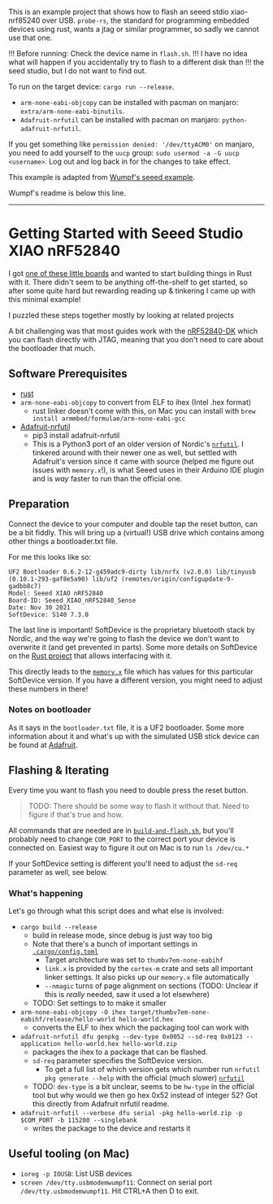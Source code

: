 This is an example project that shows how to flash an seeed stdio xiao-nrf85240 over USB.
`probe-rs`, the standard for programming embedded devices using rust, wants a jtag or similar programmer, so sadly we cannot use that one.

!!! Before running: Check the device name in `flash.sh`.
!!! I have no idea what will happen if you accidentally try to flash to a different disk than
!!! the seed studio, but I do not want to find out.

To run on the target device: `cargo run --release`.

- `arm-none-eabi-objcopy` can be installed with pacman on manjaro: `extra/arm-none-eabi-binutils`.
- `Adafruit-nrfutil` can be installed with pacman on manjaro: `python-adafruit-nrfutil`.

If you get something like `permission denied: '/dev/ttyACM0'` on manjaro, you need to add yourself to the `uucp` group: `sudo usermod -a -G uucp <username>`.
Log out and log back in for the changes to take effect.

This example is adapted from [Wumpf's seeed example](https://github.com/Wumpf/Seeed-nRF52840-Sense-projects/tree/main).

Wumpf's readme is below this line.

------------------


Getting Started with Seeed Studio XIAO nRF52840
===============================================

I got [one of these little boards](https://www.seeedstudio.com/Seeed-XIAO-BLE-nRF52840-p-5201.html)
and wanted to start building things in Rust with it.
There didn't seem to be anything off-the-shelf to get started, so after some quite hard but 
rewarding reading up & tinkering I came up with this minimal example!

I puzzled these steps together mostly by looking at related projects

A bit challenging was that most guides work with the [nRF52840-DK](https://www.seeedstudio.com/Seeed-XIAO-BLE-nRF52840-p-5201.html)
which you can flash directly with JTAG, meaning that you don't need to care about the bootloader that much.

Software Prerequisites
-------------
* [rust](https://www.rust-lang.org/)
* `arm-none-eabi-objcopy` to convert from ELF to ihex (Intel .hex format)
  * rust linker doesn't come with this, on Mac you can install with 
    `brew install armmbed/formulae/arm-none-eabi-gcc`
* [Adafruit-nrfutil](https://github.com/adafruit/Adafruit_nRF52_nrfutil)
  * pip3 install adafruit-nrfutil
  * This is a Python3 port of an older version of Nordic's [`nrfutil`](https://www.nordicsemi.com/Products/Development-tools/nrf-util).
    I tinkered around with their newer one as well, but settled with Adafruit's version
    since it came with source (helped me figure out issues with `memory.x`!),
    is what Seeed uses in their Arduino IDE plugin and is *way* faster to run than the official one.

Preparation
-----------
Connect the device to your computer and double tap the reset button, can be a bit fiddly.
This will bring up a (virtual!) USB drive which contains among other things a bootloader.txt file.

For me this looks like so:

```
UF2 Bootloader 0.6.2-12-g459adc9-dirty lib/nrfx (v2.0.0) lib/tinyusb (0.10.1-293-gaf8e5a90) lib/uf2 (remotes/origin/configupdate-9-gadbb8c7)
Model: Seeed XIAO nRF52840
Board-ID: Seeed_XIAO_nRF52840_Sense
Date: Nov 30 2021
SoftDevice: S140 7.3.0
```

The last line is important! SoftDevice is the proprietary bluetooth stack by Nordic,
and the way we're going to flash the device we don't want to overwrite it (and get prevented in parts).
Some more details on SoftDevice on the [Rust project](https://github.com/embassy-rs/nrf-softdevice)
that allows interfacing with it.

This directly leads to the [`memory.x`](memory.x) file which has values for this particular SoftDevice
version.
If you have a different version, you might need to adjust these numbers in there!


### Notes on bootloader

As it says in the `bootloader.txt` file, it is a UF2 bootloader.
Some more information about it and what's up with the simulated USB stick device can be found
at [Adafruit](https://learn.adafruit.com/adafruit-feather-m0-express-designed-for-circuit-python-circuitpython/uf2-bootloader-details).


Flashing & Iterating
--------------------
Every time you want to flash you need to double press the reset button.

> TODO: There should be some way to flash it without that. Need to figure if that's true and how.

All commands that are needed are in [`build-and-flash.sh`](build-and-flash.sh), but you'll probably
need to change `COM_PORT` to the correct port your device is connected on.
Easiest way to figure it out on Mac is to run `ls /dev/cu.*`

If your SoftDevice setting is different you'll need to adjust the `sd-req` parameter as well, see below.

### What's happening

Let's go through what this script does and what else is involved:

* `cargo build --release`
  * build in release mode, since debug is just way too big
  * Note that there's a bunch of important settings in [`.cargo/config.toml`](.cargo/config.toml)
    * Target architecture was set to `thumbv7em-none-eabihf`
    * `link.x` is provided by the `cortex-m` crate and sets all important linker settings. It also picks up our `memory.x` file automatically
    * `--nmagic` turns of page alignment on sections (TODO: Unclear if this is _really_ needed, saw it used a lot elsewhere)
  * TODO: Set settings to to make it smaller
* `arm-none-eabi-objcopy -O ihex target/thumbv7em-none-eabihf/release/hello-world hello-world.hex`
  * converts the ELF to ihex which the packaging tool can work with
* `adafruit-nrfutil dfu genpkg --dev-type 0x0052 --sd-req 0x0123 --application hello-world.hex hello-world.zip`
  * packages the ihex to a package that can be flashed.
  * `sd-req` parameter specifies the SoftDevice version.
    * To get a full list of which version gets which number run `nrfutil pkg generate --help`
      with the official (much slower) [`nrfutil`](https://www.nordicsemi.com/Products/Development-tools/nrf-util)
  * TODO: `dev-type` is a bit unclear, seems to be `hw-type` in the official tool but why would we then go hex 0x52 instead of integer 52?
    Got this directly from Adafruit nrfutil readme.
* `adafruit-nrfutil --verbose dfu serial -pkg hello-world.zip -p $COM_PORT -b 115200 --singlebank`
  * writes the package to the device and restarts it


Useful tooling (on Mac)
-----------------------
* `ioreg -p IOUSB`: List USB devices
* `screen /dev/tty.usbmodemwumpf11`: Connect on serial port `/dev/tty.usbmodemwumpf11`. Hit CTRL+A then D to exit.